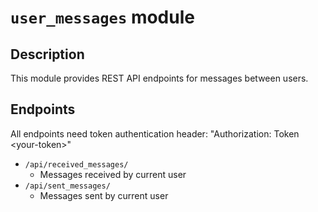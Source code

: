 # `user_messages` module
## Description
This module provides REST API endpoints for messages between users.

## Endpoints
All endpoints need token authentication header: "Authorization: Token \<your-token\>"
- `/api/received_messages/`
    - Messages received by current user
- `/api/sent_messages/`
    - Messages sent by current user
